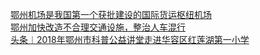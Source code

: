  
[鄂州机场是我国第一个获批建设的国际货运枢纽机场](http://www.dianyue.me/archives/753/yjpowf4gfqwzwv04/)  
[鄂州加快改造不合理交通设施，整治人车混行](http://www.dianyue.me/archives/753/8r65x1cf2t8vz7s4/)  
[头条︱2018年鄂州市科普公益讲堂走进华容区红莲湖第一小学](http://www.dianyue.me/archives/197/rlgq3n40ldju10ff/)